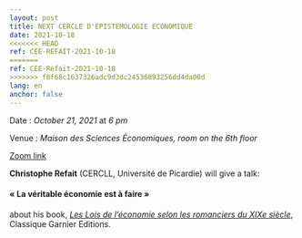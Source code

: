 ```yaml
---
layout: post
title: NEXT CERCLE D'EPISTEMOLOGIE ECONOMIQUE
date: 2021-10-18
<<<<<<< HEAD
ref: CEE-REFAIT-2021-10-18
=======
ref: CEE-Refait-2021-10-18
>>>>>>> f8f68c1637326adc9d3dc24536893256dd4da00d
lang: en
anchor: false
---
```


<i class="fas fa-table"></i> Date : _October 21, 2021_ at _6 pm_

<i class="fas fa-map-marked"></i> Venue : *Maison des Sciences Économiques, room on the 6th floor*

<i class="fas fa-video"></i> [Zoom link](https://zoom.univ-paris1.fr/j/95623273947?pwd=UWlSa01meFVVVmxJamhsV05sSUd2Zz09)

**Christophe Refait** (CERCLL, Université de Picardie) will give a talk:

#### « La véritable économie est à faire »

about his book, [*Les Lois de l’économie selon les romanciers du XIXe siècle*](https://classiques-garnier.com/les-lois-de-l-economie-selon-les-romanciers-du-xixe-siecle.html), Classique Garnier Editions.
